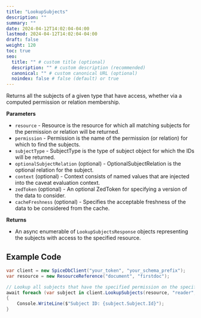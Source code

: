 ```yaml
---
title: "LookupSubjects"
description: ""
summary: ""
date: 2024-04-12T14:02:04-04:00
lastmod: 2024-04-12T14:02:04-04:00
draft: false
weight: 120
toc: true
seo:
  title: "" # custom title (optional)
  description: "" # custom description (recommended)
  canonical: "" # custom canonical URL (optional)
  noindex: false # false (default) or true
---
```

Returns all the subjects of a given type that have access, whether via a computed permission or relation membership.

**Parameters**

- `resource` - Resource is the resource for which all matching subjects for the permission or relation will be returned.
- `permission` - Permission is the name of the permission (or relation) for which to find the subjects.
- `subjectType` - SubjectType is the type of subject object for which the IDs will be returned.
- `optionalSubjectRelation` (optional) - OptionalSubjectRelation is the optional relation for the subject.
- `context` (optional) - Context consists of named values that are injected into the caveat evaluation context.
- `zedToken` (optional) - An optional ZedToken for specifying a version of the data to consider.
- `cacheFreshness` (optional) - Specifies the acceptable freshness of the data to be considered from the cache.

**Returns**

- An async enumerable of `LookupSubjectsResponse` objects representing the subjects with access to the specified resource.


## Example Code

```csharp
var client = new SpiceDbClient("your_token", "your_schema_prefix");
var resource = new ResourceReference("document", "firstdoc");

// Lookup all subjects that have the specified permission on the specified resource.
await foreach (var subject in client.LookupSubjects(resource, "reader", "user"))
{
    Console.WriteLine($"Subject ID: {subject.Subject.Id}");
}
```